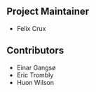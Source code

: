 Project Maintainer
------------------
* Felix Crux


Contributors
------------
* Einar Gangsø
* Eric Trombly
* Huon Wilson
